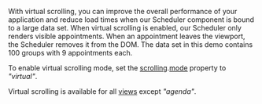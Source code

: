 With virtual scrolling, you can improve the overall performance of your application and reduce load times when our Scheduler component is bound to a large data set. When virtual scrolling is enabled, our Scheduler only renders visible appointments. When an appointment leaves the viewport, the Scheduler removes it from the DOM. The data set in this demo contains 100 groups with 9 appointments each.

To enable virtual scrolling mode, set the [scrolling](/Documentation/ApiReference/UI_Components/dxScheduler/Configuration/scrolling).[mode](/Documentation/ApiReference/UI_Components/dxScheduler/Configuration/scrolling/#mode) property to *"virtual"*.

Virtual scrolling is available for all [views](/Documentation/ApiReference/UI_Components/dxScheduler/Configuration/views/) except *"agenda"*.
